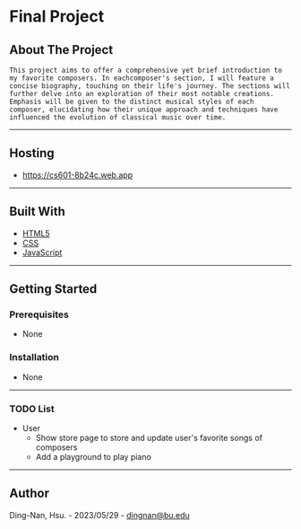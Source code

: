 # Final Project

## About The Project

```
This project aims to offer a comprehensive yet brief introduction to my favorite composers. In eachcomposer's section, I will feature a concise biography, touching on their life's journey. The sections will further delve into an exploration of their most notable creations. Emphasis will be given to the distinct musical styles of each composer, elucidating how their unique approach and techniques have influenced the evolution of classical music over time.
```

---

## Hosting

- https://cs601-8b24c.web.app

---

## Built With

- [HTML5](https://en.wikipedia.org/wiki/HTML5)
- [CSS](https://en.wikipedia.org/wiki/CSS)
- [JavaScript](https://en.wikipedia.org/wiki/JavaScript)

---

## Getting Started

### Prerequisites

- None

### Installation

- None

---

### TODO List

- User
  - Show store page to store and update user's favorite songs of composers
  - Add a playground to play piano

---

## Author

Ding-Nan, Hsu. - 2023/05/29 -
dingnan@bu.edu

